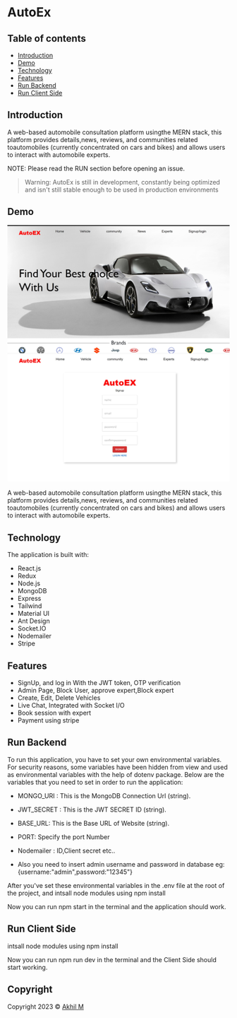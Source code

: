 # AutoEx


## Table of contents

- [Introduction](#introduction)
- [Demo](#demo)
- [Technology](#technology)
- [Features](#features)
- [Run&nbsp;Backend](#runbackend)
- [Run&nbsp;Client&nbsp;Side](#runclientside)


## Introduction

A web-based automobile consultation platform usingthe MERN stack, this platform provides details,news, reviews, and communities related toautomobiles (currently concentrated on cars and
bikes) and allows users to interact with automobile experts.


NOTE: Please read the RUN section before opening an issue.
>Warning: AutoEx is still in development, constantly being optimized and isn't still stable enough to be used in production environments
## Demo
![This is an image](/Autoexhome.jpg)
![This is an image](/autoexlogin.jpg)

A web-based automobile consultation platform usingthe MERN stack, this platform provides details,news, reviews, and communities related toautomobiles (currently concentrated on cars and
bikes) and allows users to interact with automobile experts.


## Technology

The application is built with:

- React.js
- Redux
- Node.js
- MongoDB
- Express
- Tailwind
- Material UI
- Ant Design
- Socket.IO
- Nodemailer
- Stripe


## Features

- SignUp, and log in With the JWT token, OTP verification
- Admin Page, Block User, approve expert,Block expert
- Create, Edit, Delete Vehicles
- Live Chat, Integrated with Socket I/O
- Book session with expert
- Payment using stripe 


## Run&nbsp;Backend

To run this application, you have to set your own environmental variables. For security reasons, some variables have been hidden from view and used as environmental variables with the help of dotenv package. Below are the variables that you need to set in order to run the application:

- MONGO_URI : This is the MongoDB Connection Url (string).

- JWT_SECRET : This is the JWT SECRET ID (string).

- BASE_URL: This is the Base URL of Website (string).

- PORT: Specify the port Number

- Nodemailer : ID,Client secret etc..

- Also you need to insert admin username and password in database eg:{username:"admin",password:"12345"}

After you've set these environmental variables in the .env file at the root of the project, and intsall node modules using npm install

Now you can run npm start in the terminal and the application should work.


## Run&nbsp;Client&nbsp;Side

intsall node modules using npm install

Now you can run npm run dev in the terminal and the Client Side should start working.

## Copyright

Copyright 2023 © [Akhil M](https://github.com/Akhilmkvkl)
